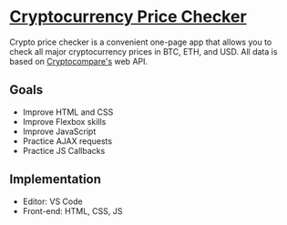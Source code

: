 # <a href="http://crypto-price-checker.surge.sh/">Cryptocurrency Price Checker</a>

Crypto price checker is a convenient one-page app that allows you to check all major cryptocurrency prices in BTC, ETH, and USD. All data is based on <a href="https://min-api.cryptocompare.com/">Cryptocompare's</a> web API. 

## Goals

- Improve HTML and CSS
- Improve Flexbox skills
- Improve JavaScript
- Practice AJAX requests
- Practice JS Callbacks

## Implementation

- Editor: VS Code
- Front-end: HTML, CSS, JS
